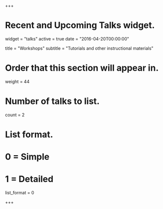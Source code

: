 +++
# Recent and Upcoming Talks widget.
widget = "talks"
active = true
date = "2016-04-20T00:00:00"

title = "Workshops"
subtitle = "Tutorials and other instructional materials"

# Order that this section will appear in.
weight = 44

# Number of talks to list.
count = 2

# List format.
#   0 = Simple
#   1 = Detailed
list_format = 0

+++

